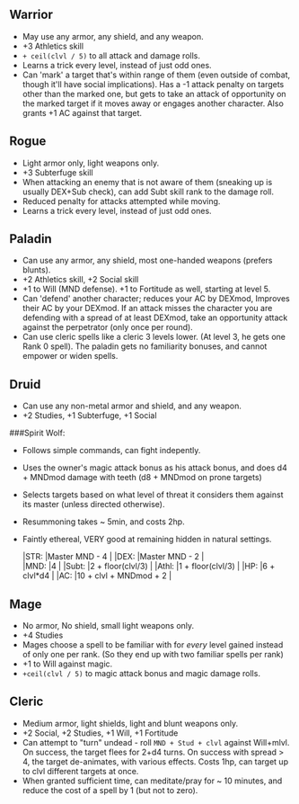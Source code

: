 Warrior
---------------

* May use any armor, any shield, and any weapon.
* +3 Athletics skill
* `+ ceil(clvl / 5)` to all attack and damage rolls.
* Learns a trick every level, instead of just odd ones.
* Can 'mark' a target that's within range of them (even outside of combat, though it'll have social implications). Has a -1 attack penalty on targets other than the marked one, but gets to take an attack of opportunity on the marked target if it moves away or engages another character. Also grants +1 AC against that target.

Rogue
--------------

* Light armor only, light weapons only.
* +3 Subterfuge skill
* When attacking an enemy that is not aware of them (sneaking up is usually DEX+Sub check), can add Subt skill rank to the damage roll.
* Reduced penalty for attacks attempted while moving.
* Learns a trick every level, instead of just odd ones.

Paladin
--------------

* Can use any armor, any shield, most one-handed weapons (prefers blunts).
* +2 Athletics skill, +2 Social skill
* +1 to Will (MND defense). +1 to Fortitude as well, starting at level 5.
* Can 'defend' another character; reduces your AC by DEXmod, Improves their AC by your DEXmod. If an attack misses the character you are defending with a spread of at least DEXmod, take an opportunity attack against the perpetrator (only once per round).
* Can use cleric spells like a cleric 3 levels lower. (At level 3, he gets one Rank 0 spell). The paladin gets no familiarity bonuses, and cannot empower or widen spells.

Druid
--------------

* Can use any non-metal armor and shield, and any weapon.
* +2 Studies, +1 Subterfuge, +1 Social

###Spirit Wolf:

  * Follows simple commands, can fight indepently. 
  * Uses the owner's magic attack bonus as his attack bonus, and does d4 + MNDmod damage with teeth (d8 + MNDmod on prone targets)
  * Selects targets based on what level of threat it considers them against its master (unless directed otherwise).
  * Resummoning takes ~ 5min, and costs 2hp.
  * Faintly ethereal, VERY good at remaining hidden in natural settings.

    |STR:  |Master MND - 4          |
    |DEX:  |Master MND - 2          |  
    |MND:  |4                       |
    |Subt: |2 + floor(clvl/3)       |
    |Athl: |1 + floor(clvl/3)       |
    |HP:   |6 + clvl*d4             |
    |AC:   |10 + clvl + MNDmod + 2  |


Mage
---------------

* No armor, No shield, small light weapons only.
* +4 Studies
* Mages choose a spell to be familiar with for *every* level gained instead of only one per rank.  (So they end up with two familiar spells per rank)
* +1 to Will against magic.
* `+ceil(clvl / 5)` to magic attack bonus and magic damage rolls.

Cleric
---------------

* Medium armor, light shields, light and blunt weapons only.
* +2 Social, +2 Studies, +1 Will, +1 Fortitude
* Can attempt to "turn" undead - roll `MND + Stud + clvl` against Will+mlvl. On success, the target flees for 2+d4 turns. On success with spread > 4, the target de-animates, with various effects. Costs 1hp, can target up to clvl different targets at once.
* When granted sufficient time, can meditate/pray for ~ 10 minutes, and reduce the cost of a spell by 1 (but not to zero).

